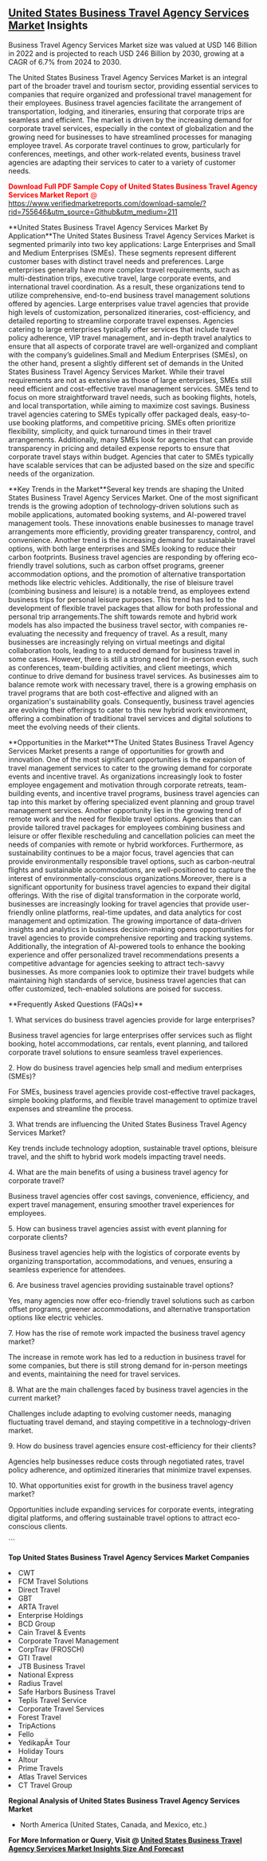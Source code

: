 <h2><a href="https://www.verifiedmarketreports.com/download-sample/?rid=755646&amp;utm_source=Github&amp;utm_medium=211" target="_blank">United States Business Travel Agency Services Market</a> Insights</h2><p>Business Travel Agency Services Market size was valued at USD 146 Billion in 2022 and is projected to reach USD 246 Billion by 2030, growing at a CAGR of 6.7% from 2024 to 2030.</p><p><p>The United States Business Travel Agency Services Market is an integral part of the broader travel and tourism sector, providing essential services to companies that require organized and professional travel management for their employees. Business travel agencies facilitate the arrangement of transportation, lodging, and itineraries, ensuring that corporate trips are seamless and efficient. The market is driven by the increasing demand for corporate travel services, especially in the context of globalization and the growing need for businesses to have streamlined processes for managing employee travel. As corporate travel continues to grow, particularly for conferences, meetings, and other work-related events, business travel agencies are adapting their services to cater to a variety of customer needs. <p><span class=""><span style="color: #ff0000;"><strong>Download Full PDF Sample Copy of United States Business Travel Agency Services Market Report</strong> @ </span><a href="https://www.verifiedmarketreports.com/download-sample/?rid=755646&amp;utm_source=Github&amp;utm_medium=211" target="_blank">https://www.verifiedmarketreports.com/download-sample/?rid=755646&amp;utm_source=Github&amp;utm_medium=211</a></span></p></p><p>**United States Business Travel Agency Services Market By Application**The United States Business Travel Agency Services Market is segmented primarily into two key applications: Large Enterprises and Small and Medium Enterprises (SMEs). These segments represent different customer bases with distinct travel needs and preferences. Large enterprises generally have more complex travel requirements, such as multi-destination trips, executive travel, large corporate events, and international travel coordination. As a result, these organizations tend to utilize comprehensive, end-to-end business travel management solutions offered by agencies. Large enterprises value travel agencies that provide high levels of customization, personalized itineraries, cost-efficiency, and detailed reporting to streamline corporate travel expenses. Agencies catering to large enterprises typically offer services that include travel policy adherence, VIP travel management, and in-depth travel analytics to ensure that all aspects of corporate travel are well-organized and compliant with the company’s guidelines.Small and Medium Enterprises (SMEs), on the other hand, present a slightly different set of demands in the United States Business Travel Agency Services Market. While their travel requirements are not as extensive as those of large enterprises, SMEs still need efficient and cost-effective travel management services. SMEs tend to focus on more straightforward travel needs, such as booking flights, hotels, and local transportation, while aiming to maximize cost savings. Business travel agencies catering to SMEs typically offer packaged deals, easy-to-use booking platforms, and competitive pricing. SMEs often prioritize flexibility, simplicity, and quick turnaround times in their travel arrangements. Additionally, many SMEs look for agencies that can provide transparency in pricing and detailed expense reports to ensure that corporate travel stays within budget. Agencies that cater to SMEs typically have scalable services that can be adjusted based on the size and specific needs of the organization.<p>**Key Trends in the Market**Several key trends are shaping the United States Business Travel Agency Services Market. One of the most significant trends is the growing adoption of technology-driven solutions such as mobile applications, automated booking systems, and AI-powered travel management tools. These innovations enable businesses to manage travel arrangements more efficiently, providing greater transparency, control, and convenience. Another trend is the increasing demand for sustainable travel options, with both large enterprises and SMEs looking to reduce their carbon footprints. Business travel agencies are responding by offering eco-friendly travel solutions, such as carbon offset programs, greener accommodation options, and the promotion of alternative transportation methods like electric vehicles. Additionally, the rise of bleisure travel (combining business and leisure) is a notable trend, as employees extend business trips for personal leisure purposes. This trend has led to the development of flexible travel packages that allow for both professional and personal trip arrangements.The shift towards remote and hybrid work models has also impacted the business travel sector, with companies re-evaluating the necessity and frequency of travel. As a result, many businesses are increasingly relying on virtual meetings and digital collaboration tools, leading to a reduced demand for business travel in some cases. However, there is still a strong need for in-person events, such as conferences, team-building activities, and client meetings, which continue to drive demand for business travel services. As businesses aim to balance remote work with necessary travel, there is a growing emphasis on travel programs that are both cost-effective and aligned with an organization's sustainability goals. Consequently, business travel agencies are evolving their offerings to cater to this new hybrid work environment, offering a combination of traditional travel services and digital solutions to meet the evolving needs of their clients.<p>**Opportunities in the Market**The United States Business Travel Agency Services Market presents a range of opportunities for growth and innovation. One of the most significant opportunities is the expansion of travel management services to cater to the growing demand for corporate events and incentive travel. As organizations increasingly look to foster employee engagement and motivation through corporate retreats, team-building events, and incentive travel programs, business travel agencies can tap into this market by offering specialized event planning and group travel management services. Another opportunity lies in the growing trend of remote work and the need for flexible travel options. Agencies that can provide tailored travel packages for employees combining business and leisure or offer flexible rescheduling and cancellation policies can meet the needs of companies with remote or hybrid workforces. Furthermore, as sustainability continues to be a major focus, travel agencies that can provide environmentally responsible travel options, such as carbon-neutral flights and sustainable accommodations, are well-positioned to capture the interest of environmentally-conscious organizations.Moreover, there is a significant opportunity for business travel agencies to expand their digital offerings. With the rise of digital transformation in the corporate world, businesses are increasingly looking for travel agencies that provide user-friendly online platforms, real-time updates, and data analytics for cost management and optimization. The growing importance of data-driven insights and analytics in business decision-making opens opportunities for travel agencies to provide comprehensive reporting and tracking systems. Additionally, the integration of AI-powered tools to enhance the booking experience and offer personalized travel recommendations presents a competitive advantage for agencies seeking to attract tech-savvy businesses. As more companies look to optimize their travel budgets while maintaining high standards of service, business travel agencies that can offer customized, tech-enabled solutions are poised for success.<p>**Frequently Asked Questions (FAQs)**<p>1. What services do business travel agencies provide for large enterprises?</p><p>Business travel agencies for large enterprises offer services such as flight booking, hotel accommodations, car rentals, event planning, and tailored corporate travel solutions to ensure seamless travel experiences.</p><p>2. How do business travel agencies help small and medium enterprises (SMEs)?</p><p>For SMEs, business travel agencies provide cost-effective travel packages, simple booking platforms, and flexible travel management to optimize travel expenses and streamline the process.</p><p>3. What trends are influencing the United States Business Travel Agency Services Market?</p><p>Key trends include technology adoption, sustainable travel options, bleisure travel, and the shift to hybrid work models impacting travel needs.</p><p>4. What are the main benefits of using a business travel agency for corporate travel?</p><p>Business travel agencies offer cost savings, convenience, efficiency, and expert travel management, ensuring smoother travel experiences for employees.</p><p>5. How can business travel agencies assist with event planning for corporate clients?</p><p>Business travel agencies help with the logistics of corporate events by organizing transportation, accommodations, and venues, ensuring a seamless experience for attendees.</p><p>6. Are business travel agencies providing sustainable travel options?</p><p>Yes, many agencies now offer eco-friendly travel solutions such as carbon offset programs, greener accommodations, and alternative transportation options like electric vehicles.</p><p>7. How has the rise of remote work impacted the business travel agency market?</p><p>The increase in remote work has led to a reduction in business travel for some companies, but there is still strong demand for in-person meetings and events, maintaining the need for travel services.</p><p>8. What are the main challenges faced by business travel agencies in the current market?</p><p>Challenges include adapting to evolving customer needs, managing fluctuating travel demand, and staying competitive in a technology-driven market.</p><p>9. How do business travel agencies ensure cost-efficiency for their clients?</p><p>Agencies help businesses reduce costs through negotiated rates, travel policy adherence, and optimized itineraries that minimize travel expenses.</p><p>10. What opportunities exist for growth in the business travel agency market?</p><p>Opportunities include expanding services for corporate events, integrating digital platforms, and offering sustainable travel options to attract eco-conscious clients.</p>```</p><p><strong>Top United States Business Travel Agency Services Market Companies</strong></p><div data-test-id=""><p><li>CWT</li><li> FCM Travel Solutions</li><li> Direct Travel</li><li> GBT</li><li> ARTA Travel</li><li> Enterprise Holdings</li><li> BCD Group</li><li> Cain Travel & Events</li><li> Corporate Travel Management</li><li> CorpTrav (FROSCH)</li><li> GTI Travel</li><li> JTB Business Travel</li><li> National Express</li><li> Radius Travel</li><li> Safe Harbors Business Travel</li><li> Teplis Travel Service</li><li> Corporate Travel Services</li><li> Forest Travel</li><li> TripActions</li><li> Fello</li><li> YedikapÄ± Tour</li><li> Holiday Tours</li><li> Altour</li><li> Prime Travels</li><li> Atlas Travel Services</li><li> CT Travel Group</li></p><div><strong>Regional Analysis of&nbsp;United States Business Travel Agency Services Market</strong></div><ul><li dir="ltr"><p dir="ltr">North America&nbsp;(United States, Canada, and Mexico, etc.)</p></li></ul><p><strong>For More Information or Query, Visit @&nbsp;</strong><strong><a href="https://www.verifiedmarketreports.com/product/business-travel-agency-services-market/?utm_source=Github&amp;utm_medium=211" target="_blank">United States Business Travel Agency Services Market Insights Size And Forecast</a></strong></p></div>
